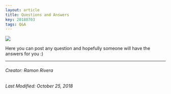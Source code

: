 ```yaml
---
layout: article
title: Questions and Answers
key: 20180703
tags: Q&A
---
```


![](https://i.imgur.com/KMVYY8O.png)    

Here you can post any question and hopefully someone will have the answers for you :)  

  
---
###### Creator: Ramon Rivera  
###### Last Modified: October 25, 2018  
